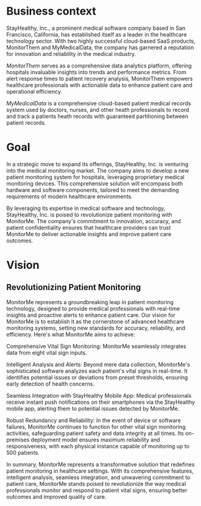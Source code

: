 # Business context

StayHealthy, Inc., a prominent medical software company based in San Francisco, California, has established itself as a leader in 
the healthcare technology sector. With two highly successful cloud-based SaaS products, MonitorThem and MyMedicalData, the 
company has garnered a reputation for innovation and reliability in the medical industry.

*MonitorThem* serves as a comprehensive data analytics platform, offering hospitals invaluable insights into trends and 
performance metrics. From alert response times to patient recovery analysis, MonitorThem empowers healthcare professionals with actionable 
data to enhance patient care and operational efficiency.

*MyMedicalData* is a comprehensive cloud-based patient medical records system used by doctors, nurses, and other heath professionals to record and track a patients heath records with guaranteed partitioning between patient records.


# Goal

In a strategic move to expand its offerings, StayHealthy, Inc. is venturing into the medical monitoring market. The company aims to 
develop a new patient monitoring system for hospitals, leveraging proprietary medical monitoring devices. This comprehensive solution 
will encompass both hardware and software components, tailored to meet the demanding requirements of modern healthcare environments.

By leveraging its expertise in medical software and technology, StayHealthy, Inc. is poised to revolutionize patient monitoring with MonitorMe. 
The company's commitment to innovation, accuracy, and patient confidentiality ensures that healthcare providers can trust 
MonitorMe to deliver actionable insights and improve patient care outcomes.

# Vision

## Revolutionizing Patient Monitoring

MonitorMe represents a groundbreaking leap in patient monitoring technology, designed to provide medical professionals with real-time insights and proactive alerts to enhance patient care. Our vision for MonitorMe is to establish it as the cornerstone of advanced healthcare monitoring systems, setting new standards for accuracy, reliability, and efficiency. Here's what MonitorMe aims to achieve:

Comprehensive Vital Sign Monitoring: MonitorMe seamlessly integrates data from eight vital sign inputs.

Intelligent Analysis and Alerts: Beyond mere data collection, MonitorMe's sophisticated software analyzes each patient's vital signs in real-time. It identifies potential issues or deviations from preset thresholds, ensuring early detection of health concerns. 

Seamless Integration with StayHealthy Mobile App: Medical professionals receive instant push notifications on their smartphones via the StayHealthy mobile app, alerting them to potential issues detected by MonitorMe. 

Robust Redundancy and Reliability: In the event of device or software failures, MonitorMe continues to function for other vital sign monitoring activities, safeguarding patient safety and data integrity at all times. Its on-premises deployment model ensures maximum reliability and responsiveness, with each physical instance capable of monitoring up to 500 patients.

In summary, MonitorMe represents a transformative solution that redefines patient monitoring in healthcare settings. With its comprehensive features, intelligent analysis, seamless integration, and unwavering commitment to patient care, MonitorMe stands poised to revolutionize the way medical professionals monitor and respond to patient vital signs, ensuring better outcomes and improved quality of care.